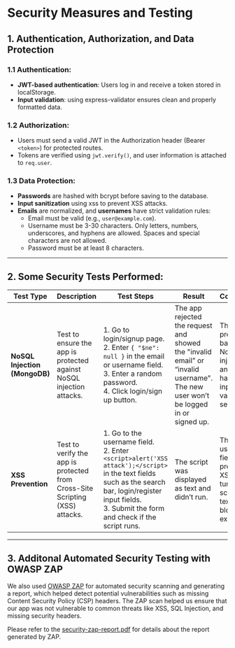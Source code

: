 # Security Measures and Testing

## 1. Authentication, Authorization, and Data Protection

### 1.1 Authentication:
- **JWT-based authentication**: Users log in and receive a token stored in localStorage.
- **Input validation**: using express-validator ensures clean and properly formatted data.

### 1.2 Authorization:
- Users must send a valid JWT in the Authorization header (Bearer `<token>`) for protected routes.
- Tokens are verified using `jwt.verify()`, and user information is attached to `req.user`.

### 1.3 Data Protection:
- **Passwords** are hashed with bcrypt before saving to the database.
- **Input sanitization** using xss to prevent XSS attacks.
- **Emails** are normalized, and **usernames** have strict validation rules:
  - Email must be valid (e.g., `user@example.com`).
  - Username must be 3-30 characters. Only letters, numbers, underscores, and hyphens are allowed. Spaces and special characters are not allowed.
  - Password must be at least 8 characters.

---

## 2. Some Security Tests Performed:

| **Test Type**             | **Description**                                                                 | **Test Steps**                                                                                                                                                    | **Result**                                                                                             | **Conclusion**                                                                                     |
|---------------------------|---------------------------------------------------------------------------------|------------------------------------------------------------------------------------------------------------------------------------------------------------------|------------------------------------------------------------------------------------------------------|----------------------------------------------------------------------------------------------------|
| **NoSQL Injection (MongoDB)** | Test to ensure the app is protected against NoSQL injection attacks.           | 1. Go to login/signup page. <br> 2. Enter `{ "$ne": null }` in the email or username field. <br> 3. Enter a random password. <br> 4. Click login/sign up button. | The app rejected the request and showed the "invalid email” or “invalid username". The new user won’t be logged in or signed up. | The app prevents basic NoSQL injection and handles input validation securely. |
| **XSS Prevention**         | Test to verify the app is protected from Cross-Site Scripting (XSS) attacks.    | 1. Go to the username field. <br> 2. Enter `<script>alert('XSS attack');</script>` in the text fields such as the search bar, login/register input fields. <br> 3. Submit the form and check if the script runs. | The script was displayed as text and didn’t run.                                                         | The username field prevents XSS by turning scripts into text and blocking execution. |

---

## 3. Additonal Automated Security Testing with OWASP ZAP

We also used [OWASP ZAP](https://www.zaproxy.org/) for automated security scanning and generating a report, which helped detect potential vulnerabilities such as missing Content Security Policy (CSP) headers. The ZAP scan helped us ensure that our app was not vulnerable to common threats like XSS, SQL Injection, and missing security headers.

Please refer to the [security-zap-report.pdf](./security-zap-report.pdf) for details about the report generated by ZAP.
